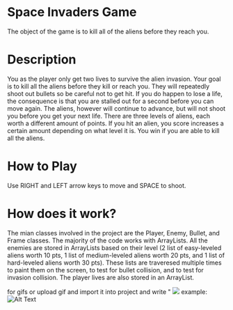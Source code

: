 # Space Invaders Game

The object of the game is to kill all of the aliens before they reach you.

# Description
You as the player only get two lives to survive the alien invasion. Your goal is to kill all the aliens before they kill or reach you. They will repeatedly shoot out bullets so be careful not to get hit. If you do happen to lose a life, the consequence is that you are stalled out for a second before you can move again. The aliens, however will continue to advance, but will not shoot you before you get your next life. There are three levels of aliens, each worth a different amount of points. If you hit an alien, you score increases a certain amount depending on what level it is. You win if you are able to kill all the aliens.

# How to Play
Use RIGHT and LEFT arrow keys to move and SPACE to shoot.

# How does it work?
The mian classes involved in the project are the Player, Enemy, Bullet, and Frame classes. The majority of the code works with ArrayLists. All the enemies are stored in ArrayLists based on their level (2 list of easy-leveled aliens worth 10 pts, 1 list of medium-leveled aliens worth 20 pts, and 1 list of hard-leveled aliens worth 30 pts). These lists are traveresed multiple times to paint them on the screen, to test for bullet collision, and to test for invasion collision. The player lives are also stored in an ArrayList.

for gifs
or upload gif and import it into project and write " ![](name.gif)
example:
![Alt Text](https://pa1.narvii.com/6198/813decd1cf080d3a8b92bd745cc8d789cfd02201_hq.gif)
